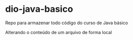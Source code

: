 # dio-java-basico
Repo para armazenar todo código do curso de Java básico

Alterando o conteúdo de um arquivo de forma local
